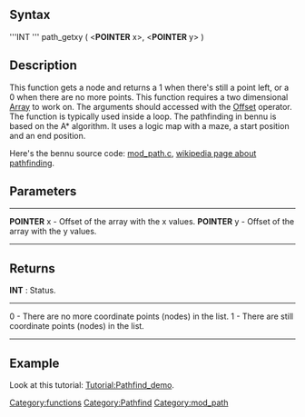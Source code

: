 Syntax
------

'''INT ''' path\_getxy ( &lt;**POINTER** x&gt;, &lt;**POINTER** y&gt; )

Description
-----------

This function gets a node and returns a 1 when there's still a point
left, or a 0 when there are no more points. This function requires a two
dimensional [Array](Array "wikilink") to work on. The arguments should
accessed with the [Offset](Offset "wikilink") operator. The function is
typically used inside a loop. The pathfinding in bennu is based on the
A\* algorithm. It uses a logic map with a maze, a start position and an
end position.

Here's the bennu source code:
[mod\_path.c](http://bennugd.svn.sourceforge.net/viewvc/bennugd/modules/mod_path/mod_path.c?revision=277&view=markup),
[wikipedia page about
pathfinding](http://en.wikipedia.org/wiki/Pathfinding).

Parameters
----------

  --------------- ------------------------------------------
  **POINTER** x   - Offset of the array with the x values.
  **POINTER** y   - Offset of the array with the y values.
  --------------- ------------------------------------------

Returns
-------

**INT** : Status.

  --- ------------------------------------------------------------
  0   - There are no more coordinate points (nodes) in the list.
  1   - There are still coordinate points (nodes) in the list.
  --- ------------------------------------------------------------

Example
-------

Look at this tutorial: <Tutorial:Pathfind_demo>.

<Category:functions> <Category:Pathfind> <Category:mod_path>
